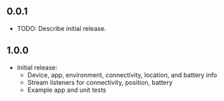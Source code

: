 ## 0.0.1

* TODO: Describe initial release.

## 1.0.0

* Initial release: 
  - Device, app, environment, connectivity, location, and battery info
  - Stream listeners for connectivity, position, battery
  - Example app and unit tests
